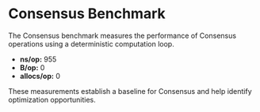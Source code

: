 # Consensus Benchmark

The Consensus benchmark measures the performance of Consensus operations using a deterministic computation loop.

- **ns/op:** 955
- **B/op:** 0
- **allocs/op:** 0

These measurements establish a baseline for Consensus and help identify optimization opportunities.
